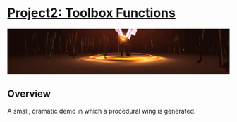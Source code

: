 # [Project2: Toolbox Functions](https://github.com/CIS700-Procedural-Graphics/Project2-Toolbox-Functions)
![Alt text](/images/header.png?raw=true "")
## Overview
A small, dramatic demo in which a procedural wing is generated.
